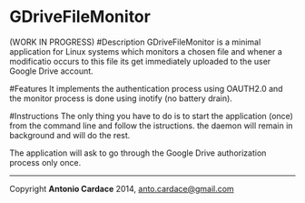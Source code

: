 GDriveFileMonitor
=================
(WORK IN PROGRESS)
#Description
GDriveFileMonitor is a minimal application for Linux systems which monitors a chosen file and whener a modificatio occurs to this file its get immediately uploaded to the user Google Drive account.

#Features
It implements the authentication process using OAUTH2.0 and the monitor process is done using inotify (no battery drain).

#Instructions
The only thing you have to do is to start the application (once) from the command line and follow the istructions. the daemon will remain in background and will do the rest.

The application will ask to go through the Google Drive authorization process only once.

------------------------------------------------------------

Copyright **Antonio Cardace** 2014, anto.cardace@gmail.com
